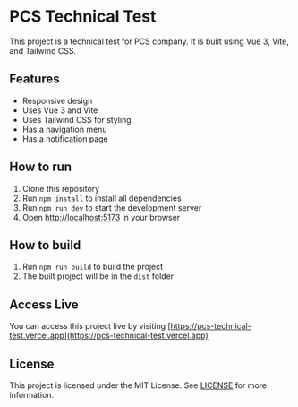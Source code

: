 # PCS Technical Test

This project is a technical test for PCS company. It is built using Vue 3, Vite, and Tailwind CSS.

## Features

- Responsive design
- Uses Vue 3 and Vite
- Uses Tailwind CSS for styling
- Has a navigation menu
- Has a notification page

## How to run

1. Clone this repository
2. Run `npm install` to install all dependencies
3. Run `npm run dev` to start the development server
4. Open [http://localhost:5173](http://localhost:5173) in your browser

## How to build

1. Run `npm run build` to build the project
2. The built project will be in the `dist` folder

## Access Live

You can access this project live by visiting [https://pcs-technical-test.vercel.app](https://pcs-technical-test.vercel.app)

## License

This project is licensed under the MIT License. See [LICENSE](LICENSE) for more information.
